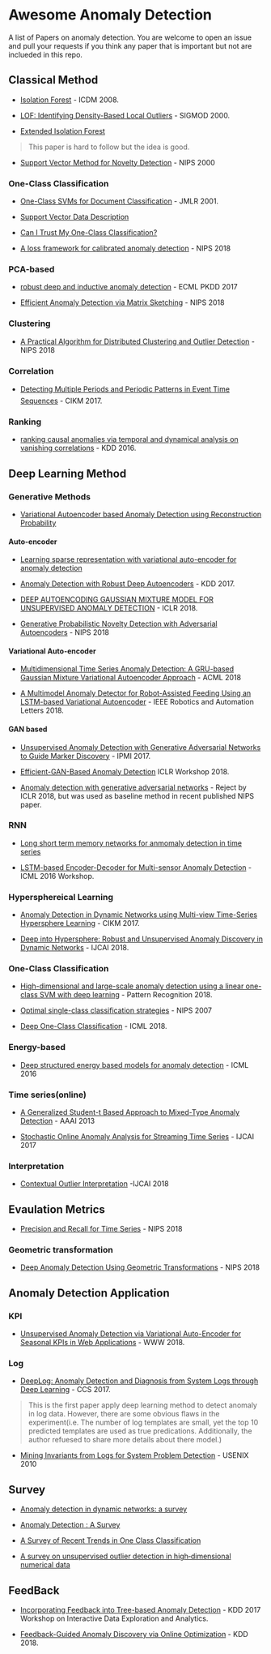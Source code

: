 # Awesome Anomaly Detection
A list of Papers on anomaly detection.
You are welcome to open an issue and pull your requests if you think any paper that is important but not are inclueded in this repo.


## Classical Method
- [Isolation Forest](https://cs.nju.edu.cn/zhouzh/zhouzh.files/publication/icdm08b.pdf) - ICDM 2008.

- [LOF: Identifying Density-Based Local Outliers](http://www.dbs.ifi.lmu.de/Publikationen/Papers/LOF.pdf) - SIGMOD 2000.

- [Extended Isolation Forest](http://matias-ck.com/files/papers/Extended_Isolation_Forest.pdf) 
> This paper is hard to follow but the idea is good.

- [Support Vector Method for Novelty Detection](https://papers.nips.cc/paper/1723-support-vector-method-for-novelty-detection.pdf) - NIPS 2000

### One-Class Classification

- [One-Class SVMs for Document Classification](http://www.jmlr.org/papers/volume2/manevitz01a/manevitz01a.pdf) - JMLR 2001. 

- [Support Vector Data Description](http://citeseerx.ist.psu.edu/viewdoc/download?doi=10.1.1.100.1425&rep=rep1&type=pdf) 

- [Can I Trust My One-Class Classification?](http://www.ipb.uni-bonn.de/pdfs/Mack2014Can.pdf)

- [A loss framework for calibrated anomaly detection](https://papers.nips.cc/paper/7422-a-loss-framework-for-calibrated-anomaly-detection.pdf) - NIPS 2018

### PCA-based

- [robust deep and inductive anomaly detection](https://arxiv.org/abs/1704.06743) - ECML PKDD 2017

- [Efficient Anomaly Detection via Matrix Sketching](https://arxiv.org/pdf/1804.03065.pdf) - NIPS 2018

### Clustering

- [A Practical Algorithm for Distributed Clustering and Outlier Detection](https://arxiv.org/pdf/1805.09495.pdf) - NIPS 2018

### Correlation

- [Detecting Multiple Periods and Periodic Patterns in Event Time Sequences](http://chaozhang.org/papers/cikm17a.pdf) - CIKM 2017.

### Ranking

- [ranking causal anomalies via temporal and dynamical analysis on vanishing correlations](https://www.kdd.org/kdd2016/papers/files/rfp0445-chengAemb.pdf) - KDD 2016.

## Deep Learning Method

### Generative Methods
- [Variational Autoencoder based Anomaly Detection using Reconstruction Probability](http://dm.snu.ac.kr/static/docs/TR/SNUDM-TR-2015-03.pdf)  

#### Auto-encoder

- [Learning sparse representation with variational auto-encoder for anomaly detection](https://ieeexplore.ieee.org/document/8386760/)

- [Anomaly Detection with Robust Deep Autoencoders](http://dl.acm.org/authorize?N33358) - KDD 2017.

- [DEEP AUTOENCODING GAUSSIAN MIXTURE MODEL FOR UNSUPERVISED ANOMALY DETECTION](https://www.cs.ucsb.edu/~bzong/doc/iclr18-dagmm.pdf) - ICLR 2018.

- [Generative Probabilistic Novelty Detection with Adversarial Autoencoders](https://papers.nips.cc/paper/7915-generative-probabilistic-novelty-detection-with-adversarial-autoencoders.pdf) - NIPS 2018
#### Variational Auto-encoder

- [Multidimensional Time Series Anomaly Detection: A GRU-based Gaussian Mixture Variational Autoencoder Approach](http://proceedings.mlr.press/v95/guo18a/guo18a.pdf) - ACML 2018

- [A Multimodel Anomaly Detector for Robot-Assisted Feeding Using an LSTM-based Variational Autoencoder](https://arxiv.org/pdf/1711.00614.pdf) - IEEE Robotics and Automation Letters 2018. 

#### GAN based

- [Unsupervised Anomaly Detection with Generative Adversarial Networks to Guide Marker Discovery](https://arxiv.org/pdf/1703.05921.pdf) - IPMI 2017.

- [Efficient-GAN-Based Anomaly Detection](https://github.com/houssamzenati/Efficient-GAN-Anomaly-Detection) ICLR Workshop 2018.

- [Anomaly detection with generative adversarial networks](https://openreview.net/pdf?id=S1EfylZ0Z) - Reject by ICLR 2018, but was used as baseline method in recent published NIPS paper.

### RNN

- [Long short term memory networks for anmomaly detection in time series](https://www.elen.ucl.ac.be/Proceedings/esann/esannpdf/es2015-56.pdf)

- [LSTM-based Encoder-Decoder for Multi-sensor Anomaly Detection](https://arxiv.org/pdf/1607.00148.pdf) - ICML 2016 Workshop.

### Hypersphereical Learning

- [Anomaly Detection in Dynamic Networks using Multi-view Time-Series Hypersphere Learning](https://dl.acm.org/citation.cfm?id=3132964) - CIKM 2017.

- [Deep into Hypersphere: Robust and Unsupervised Anomaly Discovery in Dynamic Networks](https://www.ijcai.org/proceedings/2018/0378.pdf) - IJCAI 2018.

### One-Class Classification

- [High-dimensional and large-scale anomaly detection using a linear one-class SVM with deep learning](https://www.sciencedirect.com/science/article/abs/pii/S0031320316300267) - Pattern Recognition 2018.

- [Optimal single-class classification strategies](https://papers.nips.cc/paper/2987-optimal-single-class-classification-strategies.pdf) - NIPS 2007

- [Deep One-Class Classification](http://proceedings.mlr.press/v80/ruff18a/ruff18a.pdf) - ICML 2018.

### Energy-based

- [Deep structured energy based models for anomaly detection](https://arxiv.org/pdf/1605.07717.pdf) - ICML 2016

### Time series(online)

- [A Generalized Student-t Based Approach to Mixed-Type Anomaly Detection](http://www.nvc.cs.vt.edu/~ctlu/Publication/2013/AAAI-Lu-2013.pdf) - AAAI 2013

- [Stochastic Online Anomaly Analysis for Streaming Time Series](https://www.ijcai.org/proceedings/2017/0445.pdf) - IJCAI 2017

### Interpretation

- [Contextual Outlier Interpretation](https://www.ijcai.org/proceedings/2018/0341.pdf) -IJCAI 2018

## Evaulation Metrics

- [Precision and Recall for Time Series](http://papers.nips.cc/paper/7462-precision-and-recall-for-time-series.pdf) - NIPS 2018

### Geometric transformation

- [Deep Anomaly Detection Using Geometric Transformations](https://arxiv.org/pdf/1805.10917.pdf) - NIPS 2018
## Anomaly Detection Application

### KPI
- [Unsupervised Anomaly Detection via Variational Auto-Encoder for Seasonal KPIs in Web Applications](https://arxiv.org/pdf/1802.03903) - WWW 2018.
### Log

- [DeepLog: Anomaly Detection and Diagnosis from System Logs through Deep Learning](https://acmccs.github.io/papers/p1285-duA.pdf) - CCS 2017. 
> This is the first paper apply deep learning method to detect anomaly in log data. However, there are some obvious flaws in the experiment(i.e. The number of log templates are small, yet the top 10 predicted templates are used as true predications. Additionally, the author refuesed to share more details about there model.)

- [Mining Invariants from Logs for System Problem Detection](https://www.usenix.org/legacy/event/atc10/tech/slides/lou.pdf) - USENIX 2010


## Survey

- [Anomaly detection in dynamic networks: a survey](https://onlinelibrary.wiley.com/doi/pdf/10.1002/wics.1347)

- [Anomaly Detection : A Survey](http://cucis.ece.northwestern.edu/projects/DMS/publications/AnomalyDetection.pdf)

- [A Survey of Recent Trends in One Class Classification](https://link.springer.com/chapter/10.1007/978-3-642-17080-5_21) 

- [A survey on unsupervised outlier detection in high‐dimensional numerical data](https://onlinelibrary.wiley.com/doi/abs/10.1002/sam.11161)

## FeedBack
- [Incorporating Feedback into Tree-based Anomaly Detection](https://github.com/ai/size-limit) - KDD 2017 Workshop on Interactive Data Exploration and Analytics.

- [Feedback-Guided Anomaly Discovery via Online Optimization](http://web.engr.oregonstate.edu/~afern/papers/kdd18-siddiqui.pdf) - KDD 2018.










